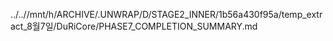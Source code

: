 ../..//mnt/h/ARCHIVE/.UNWRAP/D/STAGE2_INNER/1b56a430f95a/temp_extract_8월7일/DuRiCore/PHASE7_COMPLETION_SUMMARY.md